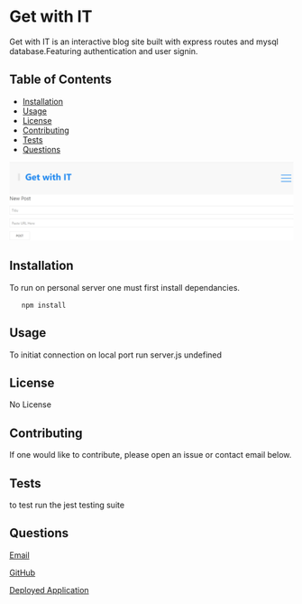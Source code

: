 
  # Get with IT 
  
  Get with IT is an interactive blog site built with express routes and mysql database.Featuring authentication and user signin.
  
  ## Table of Contents
  * [Installation](#installation)
  * [Usage](#usage)
  * [License](#license)
  * [Contributing](#Contributing)
  * [Tests](#Tests)
  * [Questions](#Questions)
  
  <img src="./public/styles/blog-screenshot.png"><img>
  ## Installation
  To run on personal server one must first install dependancies.
  
       
       npm install

       
    
  ## Usage
  To initiat connection on local port run server.js
  undefined
  ## License
  No License
  ## Contributing
  If one would like to contribute, please open an issue or contact email below.
  ## Tests
  to test run the jest testing suite
  ## Questions
  [Email](mailto:emailcodydiab@gmail.com)

  [GitHub](https://github.com/CodyDiab)

 [Deployed Application]()